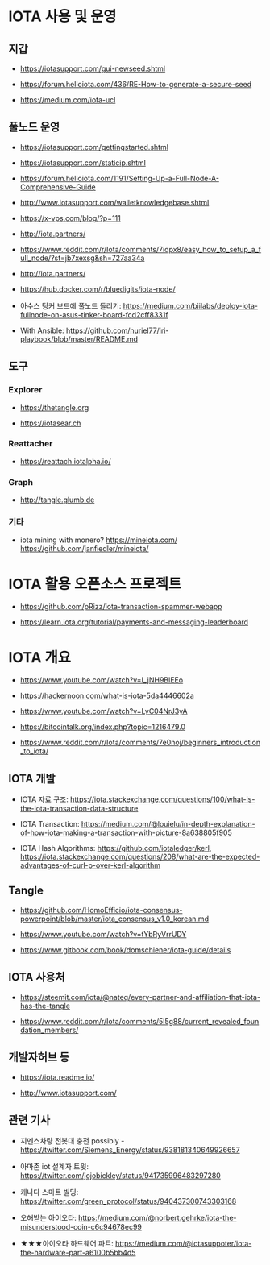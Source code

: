 # IOTA 사용 및 운영

## 지갑

- https://iotasupport.com/gui-newseed.shtml

- https://forum.helloiota.com/436/RE-How-to-generate-a-secure-seed

- https://medium.com/iota-ucl

## 풀노드 운영

- https://iotasupport.com/gettingstarted.shtml

- https://iotasupport.com/staticip.shtml

- https://forum.helloiota.com/1191/Setting-Up-a-Full-Node-A-Comprehensive-Guide

- http://www.iotasupport.com/walletknowledgebase.shtml

- https://x-vps.com/blog/?p=111

- http://iota.partners/

- https://www.reddit.com/r/Iota/comments/7idpx8/easy_how_to_setup_a_full_node/?st=jb7xexsg&sh=727aa34a

- http://iota.partners/

- https://hub.docker.com/r/bluedigits/iota-node/

- 아수스 팅커 보드에 풀노드 돌리기: https://medium.com/biilabs/deploy-iota-fullnode-on-asus-tinker-board-fcd2cff8331f

- With Ansible: https://github.com/nuriel77/iri-playbook/blob/master/README.md



## 도구

### Explorer

- https://thetangle.org

- https://iotasear.ch

### Reattacher

- https://reattach.iotalpha.io/

### Graph

- http://tangle.glumb.de

### 기타

- iota mining with monero? https://mineiota.com/ https://github.com/janfiedler/mineiota/ 


# IOTA 활용 오픈소스 프로젝트

- https://github.com/pRizz/iota-transaction-spammer-webapp

- https://learn.iota.org/tutorial/payments-and-messaging-leaderboard



# IOTA 개요

- https://www.youtube.com/watch?v=I_jNH9BlEEo

- https://hackernoon.com/what-is-iota-5da4446602a

- https://www.youtube.com/watch?v=LyC04NrJ3yA

- https://bitcointalk.org/index.php?topic=1216479.0

- https://www.reddit.com/r/Iota/comments/7e0noj/beginners_introduction_to_iota/

## IOTA 개발

- IOTA 자료 구조: https://iota.stackexchange.com/questions/100/what-is-the-iota-transaction-data-structure

- IOTA Transaction: https://medium.com/@louielu/in-depth-explanation-of-how-iota-making-a-transaction-with-picture-8a638805f905

- IOTA Hash Algorithms: https://github.com/iotaledger/kerl, https://iota.stackexchange.com/questions/208/what-are-the-expected-advantages-of-curl-p-over-kerl-algorithm

## Tangle

- https://github.com/HomoEfficio/iota-consensus-powerpoint/blob/master/iota_consensus_v1.0_korean.md

- https://www.youtube.com/watch?v=tYbRyVrrUDY

- https://www.gitbook.com/book/domschiener/iota-guide/details

## IOTA 사용처

- https://steemit.com/iota/@nateq/every-partner-and-affiliation-that-iota-has-the-tangle

- https://www.reddit.com/r/Iota/comments/5l5g88/current_revealed_foundation_members/

## 개발자허브 등

- https://iota.readme.io/

- http://www.iotasupport.com/

## 관련 기사

- 지멘스차량 전봇대 충전 possibly - https://twitter.com/Siemens_Energy/status/938181340649926657

- 아마존 iot 설계자 트윗: https://twitter.com/jojobickley/status/941735996483297280

- 캐나다 스마트 빌딩: https://twitter.com/green_protocol/status/940437300743303168

- 오해받는 아이오타: https://medium.com/@norbert.gehrke/iota-the-misunderstood-coin-c6c94678ec99

- ★★★아이오타 하드웨어 파트: https://medium.com/@iotasuppoter/iota-the-hardware-part-a6100b5bb4d5



